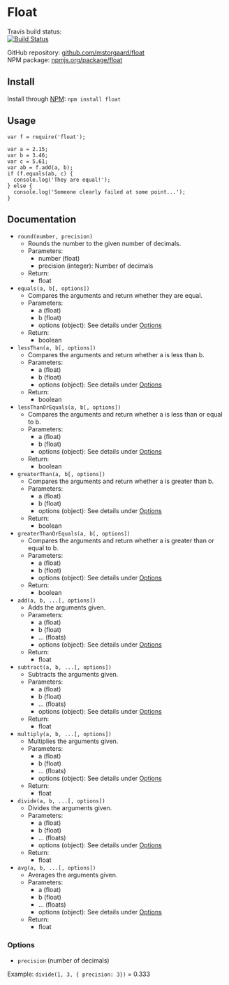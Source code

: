 # Float
Travis build status:  
[![Build Status](https://travis-ci.org/mstorgaard/float.png)](https://travis-ci.org/mstorgaard/float)

GitHub repository: [github.com/mstorgaard/float](http://github.com/mstorgaard/float)  
NPM package: [npmjs.org/package/float](http://npmjs.org/package/float)

## Install
Install through [NPM](http://npmjs.org/package/float): `npm install float`

## Usage
```
var f = require('float');

var a = 2.15;
var b = 3.46;
var c = 5.61;
var ab = f.add(a, b);
if (f.equals(ab, c) {
  console.log('They are equal!');
} else {
  console.log('Someone clearly failed at some point...');
}
```

## Documentation
* `round(number, precision)`
   * Rounds the number to the given number of decimals.
   * Parameters:
      * number (float)
      * precision (integer): Number of decimals
   * Return:
      * float
* `equals(a, b[, options])`
   * Compares the arguments and return whether they are equal.
   * Parameters:
      * a (float)
      * b (float)
      * options (object): See details under [Options](#options)
   * Return:
      * boolean
* `lessThan(a, b[, options])`
   * Compares the arguments and return whether a is less than b.
   * Parameters:
      * a (float)
      * b (float)
      * options (object): See details under [Options](#options)
   * Return:
      * boolean
* `lessThanOrEquals(a, b[, options])`
   * Compares the arguments and return whether a is less than or equal to b.
   * Parameters:
      * a (float)
      * b (float)
      * options (object): See details under [Options](#options)
   * Return:
      * boolean
* `greaterThan(a, b[, options])`
   * Compares the arguments and return whether a is greater than b.
   * Parameters:
      * a (float)
      * b (float)
      * options (object): See details under [Options](#options)
   * Return:
      * boolean
* `greaterThanOrEquals(a, b[, options])`
   * Compares the arguments and return whether a is greater than or equal to b.
   * Parameters:
      * a (float)
      * b (float)
      * options (object): See details under [Options](#options)
   * Return:
      * boolean
* `add(a, b, ...[, options])`
   * Adds the arguments given.
   * Parameters:
      * a (float)
      * b (float)
      * ... (floats)
      * options (object): See details under [Options](#options)
   * Return:
      * float
* `subtract(a, b, ...[, options])`
   * Subtracts the arguments given.
   * Parameters:
      * a (float)
      * b (float)
      * ... (floats)
      * options (object): See details under [Options](#options)
   * Return:
      * float
* `multiply(a, b, ...[, options])`
   * Multiplies the arguments given.
   * Parameters:
      * a (float)
      * b (float)
      * ... (floats)
      * options (object): See details under [Options](#options)
   * Return:
      * float
* `divide(a, b, ...[, options])`
   * Divides the arguments given.
   * Parameters:
      * a (float)
      * b (float)
      * ... (floats)
      * options (object): See details under [Options](#options)
   * Return:
      * float
* `avg(a, b, ...[, options])`
   * Averages the arguments given.
   * Parameters:
      * a (float)
      * b (float)
      * ... (floats)
      * options (object): See details under [Options](#options)
   * Return:
      * float

### Options
* `precision` (number of decimals)

Example: `divide(1, 3, { precision: 3})` = 0.333
